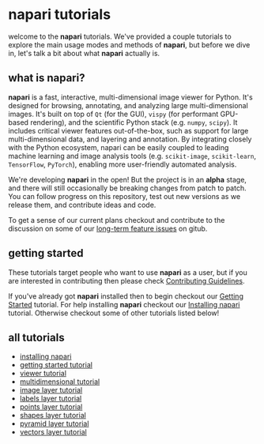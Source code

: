 # napari tutorials

welcome to the **napari** tutorials. We've provided a couple tutorials to
explore the main usage modes and methods of **napari**, but before we dive
in, let's talk a bit about what **napari** actually is.

## what is napari?

**napari** is a fast, interactive, multi-dimensional image viewer for Python. It's designed for browsing, annotating, and analyzing large multi-dimensional images. It's built on top of `Qt` (for the GUI), `vispy` (for performant GPU-based rendering), and the scientific Python stack (e.g. `numpy`, `scipy`). It includes critical viewer features out-of-the-box, such as support for large multi-dimensional data, and layering and annotation. By integrating closely with the Python ecosystem, napari can be easily coupled to leading machine learning and image analysis tools (e.g. `scikit-image`, `scikit-learn`, `TensorFlow`, `PyTorch`), enabling more user-friendly automated analysis.

We're developing **napari** in the open! But the project is in an **alpha** stage, and there will still occasionally be breaking changes from patch to patch. You can follow progress on this repository, test out new versions as we release them, and contribute ideas and code.

To get a sense of our current plans checkout and contribute to the discussion on some of our [long-term feature issues](https://github.com/napari/napari/issues?q=is%3Aissue+is%3Aopen+label%3A%22long-term+feature%22) on gitub.

## getting started

These tutorials target people who want to use
**napari** as a user, but if you are interested in contributing then
please check [Contributing Guidelines](../CONTRIBUTING.md).

If you've already got **napari** installed then to begin checkout our [Getting Started](getting_started.md) tutorial. For help installing **napari** checkout our [Installing napari](installation.md) tutorial. Otherwise checkout some of other tutorials listed below!

## all tutorials

- [installing napari](installation.md)
- [getting started tutorial](getting_started.md)
- [viewer tutorial](viewer.md)
- [multidimensional tutorial](multidimensional_dimensional.md)
- [image layer tutorial](image.md)
- [labels layer tutorial](labels.md)
- [points layer tutorial](points.md)
- [shapes layer tutorial](shapes.md)
- [pyramid layer tutorial](pyramid.md)
- [vectors layer tutorial](vectors.md)
